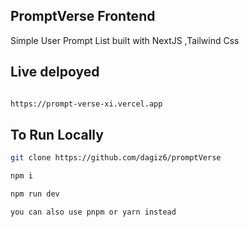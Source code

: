## PromptVerse Frontend
Simple User Prompt List built with NextJS ,Tailwind Css

## Live delpoyed

```bash

https://prompt-verse-xi.vercel.app

```


## To Run Locally 

```bash
git clone https://github.com/dagiz6/promptVerse

npm i

npm run dev

you can also use pnpm or yarn instead
```




